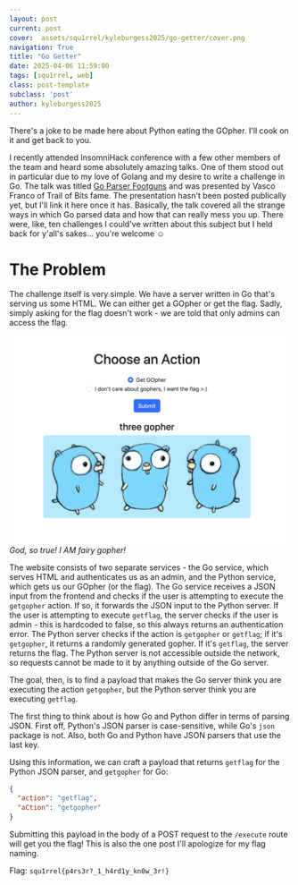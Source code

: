 ```yaml
---
layout: post
current: post
cover:  assets/squ1rrel/kyleburgess2025/go-getter/cover.png
navigation: True
title: "Go Getter"
date: 2025-04-06 11:59:00
tags: [squ1rrel, web]
class: post-template
subclass: 'post'
author: kyleburgess2025
---
```


There's a joke to be made here about Python eating the GOpher. I'll cook on it and get back to you.

I recently attended InsomniHack conference with a few other members of the team and heard some absolutely amazing talks. One of them stood out in particular due to my love of Golang and my desire to write a challenge in Go. The talk was titled [Go Parser Footguns](https://insomnihack.ch/talks/go-parser-footguns/) and was presented by Vasco Franco of Trail of Bits fame. The presentation hasn't been posted publically yet, but I'll link it here once it has. Basically, the talk covered all the strange ways in which Go parsed data and how that can really mess you up. There were, like, ten challenges I could've written about this subject but I held back for y'all's sakes... you're welcome ☺️

# The Problem

The challenge itself is very simple. We have a server written in Go that's serving us some HTML. We can either get a GOpher or get the flag. Sadly, simply asking for the flag doesn't work - we are told that only admins can access the flag. 

![image of home page](/assets/squ1rrel/kyleburgess2025/go-getter/gopher.png)
*God, so true! I AM fairy gopher!*

The website consists of two separate services - the Go service, which serves HTML and authenticates us as an admin, and the Python service, which gets us our GOpher (or the flag). The Go service receives a JSON input from the frontend and checks if the user is attempting to execute the `getgopher` action. If so, it forwards the JSON input to the Python server. If the user is attempting to execute `getflag`, the server checks if the user is admin - this is hardcoded to false, so this always returns an authentication error. The Python server checks if the action is `getgopher` or `getflag`; if it's `getgopher`, it returns a randomly generated gopher. If it's `getflag`, the server returns the flag. The Python server is not accessible outside the network, so requests cannot be made to it by anything outside of the Go server.

The goal, then, is to find a payload that makes the Go server think you are executing the action `getgopher`, but the Python server think you are executing `getflag`. 

The first thing to think about is how Go and Python differ in terms of parsing JSON. First off, Python's JSON parser is case-sensitive, while Go's `json` package is not. Also, both Go and Python have JSON parsers that use the last key. 

Using this information, we can craft a payload that returns `getflag` for the Python JSON parser, and `getgopher` for Go:

```json
{
  "action": "getflag",
  "aCtion": "getgopher"
}
```

Submitting this payload in the body of a POST request to the `/execute` route will get you the flag! This is also the one post I'll apologize for my flag naming.

Flag: `squ1rrel{p4rs3r?_1_h4rd1y_kn0w_3r!}`
